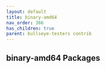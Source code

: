 ```yaml
---
layout: default
title: binary-amd64
nav_order: 366
has_children: true
parent: bullseye-testers contrib
---
```


## binary-amd64 Packages
